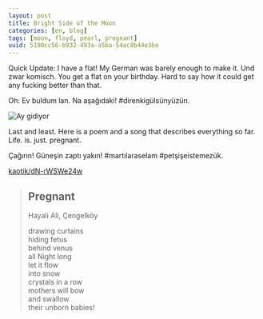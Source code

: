 ```yaml
---
layout: post
title: Bright Side of the Moon
categories: [en, blog]
tags: [moon, floyd, pearl, pregnant]
uuid: 5190cc56-b932-493a-a5ba-54ac8b44e3be
---
```


Quick Update: I have a flat! My German was barely enough to make it. Und
zwar komisch. You get a flat on your birthday. Hard to say how it could
get any fucking better than that.

Oh: Ev buldum lan. Na aşağıdaki! #direnkigülsünyüzün.

![Ay gidiyor](https://dev.exherbo.org/~alip/images/bright-side-of-the-moon.jpg "I'll see you on the dark side of the moon.")

Last and least. Here is a poem and a song that describes everything so far.
Life. is. just. pregnant.

Çağırın! Güneşin zaptı yakın! #martılaraselam #petşişeistemezük.

[kaotik/dN-rWSWe24w](https://groups.google.com/forum/?fromgroups=#!topic/kaotik/dN-rWSWe24w)

> ## Pregnant  
> Hayali Ali, Çengelköy  
>  
> drawing curtains  
> hiding fetus  
> behind venus  
> all Night long  
> let it flow  
> into snow  
> crystals in a row  
> mothers will bow  
> and swallow  
> their unborn babies!  
